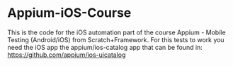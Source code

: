 # Appium-iOS-Course

This is the code for the iOS automation part of the course Appium - Mobile Testing (Android/iOS) from Scratch+Framework.
For this tests to work you need the iOS app the appium/ios-catalog app that can be found in: https://github.com/appium/ios-uicatalog
